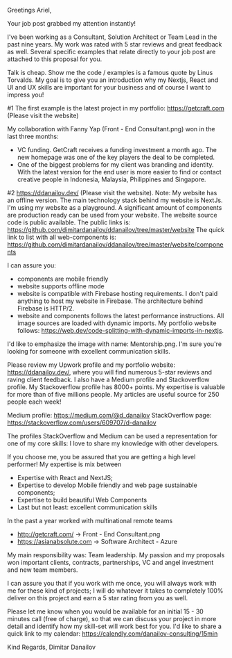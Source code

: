 Greetings Ariel,

Your job post grabbed my attention instantly!

I've been working as a Consultant, Solution Architect or Team Lead in the past nine years. My work was rated with 5 star reviews and great feedback as well. Several specific examples that relate directly to your job post are attached to this proposal for you.

Talk is cheap. Show me the code / examples is a famous quote by Linus Torvalds. My goal is to give you an introduction why my Nextjs, React and UI and UX skills are important for your business and of course I want to impress you!

#1 The first example is the latest project in my portfolio: https://getcraft.com (Please visit the website)

My collaboration with Fanny Yap (Front - End Consultant.png) won in the last three months:

- VC funding. GetCraft receives a funding investment a month ago. The new homepage was one of the key players the deal to be completed.
- One of the biggest problems for my client was branding and identity. With the latest version for the end user is more easier to find or contact creative people in Indonesia, Malaysia, Philippines and Singapore.

#2 https://ddanailov.dev/ (Please visit the website). Note: My website has an offline version.
The main technology stack behind my website is NextJs. I'm using my website as a playground. A significant amount of components are production ready can be used from your website.
The website source code is public available. The public links is: https://github.com/dimitardanailov/ddanailov/tree/master/website
The quick link to list with all web-components is: https://github.com/dimitardanailov/ddanailov/tree/master/website/components

I can assure you:

- components are mobile friendly
- website supports offline mode
- website is compatible with Firebase hosting requirements. I don't paid anything to host my website in Firebase. The architecture behind Firebase is HTTP/2.
- website and components follows the latest performance instructions. All image sources are loaded with dynamic imports. My portfolio website follows: https://web.dev/code-splitting-with-dynamic-imports-in-nextjs.

I'd like to emphasize the image with name: Mentorship.png. I'm sure you're looking for someone with excellent communication skills.

Please review my Upwork profile and my portfolio website: https://ddanailov.dev/, where you will find numerous 5-star reviews and raving client feedback. I also have a Medium profile and Stackoverflow profile. My Stackoverflow profile has 8000+ points. My expertise is valuable for more than of five millions people. My articles are useful source for 250 people each week!

Medium profile: https://medium.com/@d_danailov
StackOverflow page: https://stackoverflow.com/users/609707/d-danailov

The profiles StackOverflow and Medium can be used a representation for one of my core skills: I love to share my knowledge with other developers.

If you choose me, you be assured that you are getting a high level performer! My expertise is mix between

- Expertise with React and NextJS;
- Expertise to develop Mobile friendly and web page sustainable components;
- Expertise to build beautiful Web Components
- Last but not least: excellent communication skills

In the past a year worked with multinational remote teams

- http://getcraft.com/ -> Front - End Consultant.png
- https://asianabsolute.com -> Software Architect - Azure

My main responsibility was: Team leadership. My passion and my proposals won important clients, contracts, partnerships, VC and angel investment and new team members.

I can assure you that if you work with me once, you will always work with me for these kind of projects; I will do whatever it takes to completely 100% deliver on this project and earn a 5 star rating from you as well.

Please let me know when you would be available for an initial 15 - 30 minutes call (free of charge), so that we can discuss your project in more detail and identify how my skill-set will work best for you. I'd like to share a quick link to my calendar: https://calendly.com/danailov-consulting/15min

Kind Regards,
Dimitar Danailov
